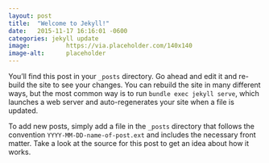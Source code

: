 ```yaml
---
layout: post
title:  "Welcome to Jekyll!"
date:   2015-11-17 16:16:01 -0600
categories: jekyll update
image:          https://via.placeholder.com/140x140
image-alt:      placeholder
---
```


You’ll find this post in your `_posts` directory. Go ahead and edit it and re-build the site to see your changes. You can rebuild the site in many different ways, but the most common way is to run `bundle exec jekyll serve`, which launches a web server and auto-regenerates your site when a file is updated.

To add new posts, simply add a file in the `_posts` directory that follows the convention `YYYY-MM-DD-name-of-post.ext` and includes the necessary front matter. Take a look at the source for this post to get an idea about how it works.
